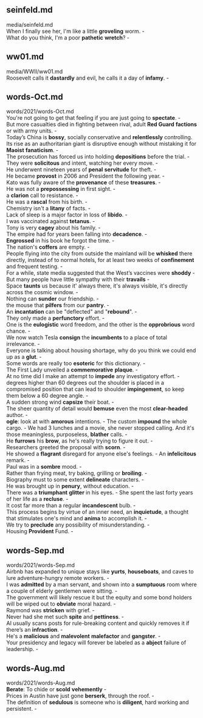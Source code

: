 ## seinfeld.md ## 
media/seinfeld.md  
When I finally see her, I'm like a little **groveling** worm. -  
What do you think, I'm a poor **pathetic** **wretch**? -  

## ww01.md ## 
media/WWII/ww01.md  
Roosevelt calls it **dastardly** and evil, he calls it a day of **infamy**. -  

## words-Oct.md ## 
words/2021/words-Oct.md  
You're not going to get that feeling if you are just going to **spectate**. -  
But more casualties died in fighting between rival, adult **Red Guard** **factions** or with army units. -  
Today’s China is **bossy**, socially conservative and **relentlessly** controlling. Its rise as an authoritarian giant is disruptive enough without mistaking it for **Maoist** **fanaticism**. -  
The prosecution has forced us into holding **depositions** before the trial. -  
They were **solicitous** and intent, watching her every move. -  
He underwent nineteen years of **penal** **servitude** for theft. -  
He became **provost** in 2006 and President the following year. -  
Kato was fully aware of the **provenance** of these **treasures**. -  
He was not a **prepossessing** in first sight. -  
a **clarion** call to resistance. -  
He was a **rascal** from his birth. -  
Chemistry isn't a **litany** of facts. -  
Lack of sleep is a major factor in loss of **libido**. -  
I was vaccinated against **tetanus**. -  
Tony is very **cagey** about his family. -  
The empire had for years been falling into **decadence**. -  
**Engrossed** in his book he forgot the time. -  
The nation's **coffers** are empty. -  
People flying into the city from outside the mainland will be **whisked** there directly, instead of to normal hotels, for at least two weeks of **confinement** and frequent testing. -  
For a while, state media suggested that the West’s vaccines were **shoddy** -  
But many people have little sympathy with their **travails** -  
Space **taunts** us because it' always there, it's always visible, it's directly across the cosmic window. -  
Nothing can **sunder** our friendship. -  
the mouse that **pilfers** from our **pantry**. -  
An **incantation** can be "deflected" and "**rebound**". -  
They only made a **perfunctory** effort. -  
One is the **eulogistic** word freedom, and the other is the **opprobrious** word chance. -  
We now watch Tesla **consign** the **incumbents** to a place of total irrelevance. -  
Everyone is talking about housing shortage, why do you think we could end up as a **glut**. -  
Some words are really too **esoteric** for this dictionary. -  
The First Lady unveiled a **commemorative** **plaque**. -  
At no time did I make an attempt to **impede** any investigatory effort. -  
degrees higher than 60 degrees out the shoulder is placed in a compromised position that can lead to shoulder **impingement**, so keep them below a 60 degree angle. -    
A sudden strong wind **capsize** their boat. -  
The sheer quantity of detail would **bemuse** even the most **clear-headed** author. -  
**ogle**: look at with **amorous** intentions. - 
The custom **impound** the whole cargo. - 
We had 3 lunches and a movie, she never stopped calling. And it's those meaningless, purposeless, **blather** calls. -  
He **furrows** his **brow**, as he's really trying to figure it out. -  
Researchers greeted the proposal with **scorn**. -  
He showed a **flagrant** disregard for anyone else's feelings. - 
An **infelicitous** remark. -  
Paul was in a **sombre** mood. -  
Rather than frying meat, try baking, grilling or **broiling**. -  
Biography must to some extent **delineate** characters. -  
He was brought up in **penury**, without education. -  
There was a **triumphant** **glitter** in his eyes. - 
She spent the last forty years of her life as a **recluse**. -  
It cost far more than a regular **incandescent** bulb. -  
This process begins by virtue of an inner need, an **inquietude**, a thought that stimulates one's mind and **anima** to accomplish it. -  	 
We try to **preclude** any possibility of misunderstanding. -  
Housing **Provident** Fund. -  

## words-Sep.md ## 
words/2021/words-Sep.md  
Airbnb has expanded to unique stays like **yurts**, **houseboats**, and caves to lure adventure-hungry remote workers. -  
I was **admitted** by a man servant, and shown into a **sumptuous** room where a couple of elderly gentlemen were sitting. -  
The government will likely rescue it but the equity and some bond holders will be wiped out to **obviate** moral hazard. -  
Raymond was **stricken** with grief. -  
Never had she met such **spite** and **pettiness**. -  
AI usually scans posts for rule-breaking content and quickly removes it if there’s an **infraction**. -  
He's a **malicious** and **malevolent** **malefactor** and **gangster**. -  
Your presidency and legacy will forever be labeled as a **abject** failure of leadership. -  

## words-Aug.md ## 
words/2021/words-Aug.md  
**Berate**: To chide or **scold** **vehemently** -  
Prices in Austin have just gone **berserk**, through the roof. -    
The definition of **sedulous** is someone who is **diligent**, hard working and persistent. -  
